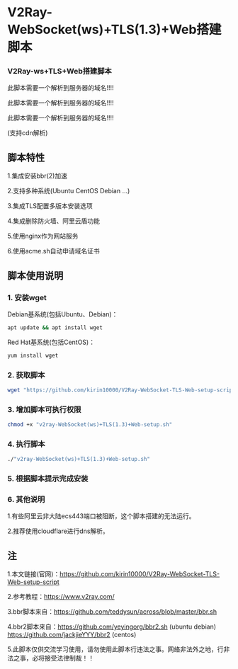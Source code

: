 # V2Ray-WebSocket(ws)+TLS(1.3)+Web搭建脚本
### V2Ray-ws+TLS+Web搭建脚本
此脚本需要一个解析到服务器的域名!!!!

此脚本需要一个解析到服务器的域名!!!!

此脚本需要一个解析到服务器的域名!!!!

(支持cdn解析)

## 脚本特性

1.集成安装bbr(2)加速 
 
2.支持多种系统(Ubuntu CentOS Debian ...) 
 
3.集成TLS配置多版本安装选项 
 
4.集成删除防火墙、阿里云盾功能

5.使用nginx作为网站服务

6.使用acme.sh自动申请域名证书
 
## 脚本使用说明

### 1. 安装wget

Debian基系统(包括Ubuntu、Debian)：

```bash
apt update && apt install wget
```

Red Hat基系统(包括CentOS)：

```bash
yum install wget
```

### 2. 获取脚本

```bash
wget "https://github.com/kirin10000/V2Ray-WebSocket-TLS-Web-setup-script/raw/master/v2ray-WebSocket(ws)+TLS(1.3)+Web-setup.sh"
```

### 3. 增加脚本可执行权限

```bash
chmod +x "v2ray-WebSocket(ws)+TLS(1.3)+Web-setup.sh"
```

### 4. 执行脚本

```bash
./"v2ray-WebSocket(ws)+TLS(1.3)+Web-setup.sh"
```

### 5. 根据脚本提示完成安装

### 6. 其他说明

1.有些阿里云非大陆ecs443端口被阻断，这个脚本搭建的无法运行。

2.推荐使用cloudflare进行dns解析。

## 注

1.本文链接(官网)：https://github.com/kirin10000/V2Ray-WebSocket-TLS-Web-setup-script

2.参考教程：https://www.v2ray.com/

3.bbr脚本来自：https://github.com/teddysun/across/blob/master/bbr.sh

4.bbr2脚本来自：https://github.com/yeyingorg/bbr2.sh (ubuntu debian) https://github.com/jackjieYYY/bbr2 (centos)

5.此脚本仅供交流学习使用，请勿使用此脚本行违法之事。网络非法外之地，行非法之事，必将接受法律制裁！！

